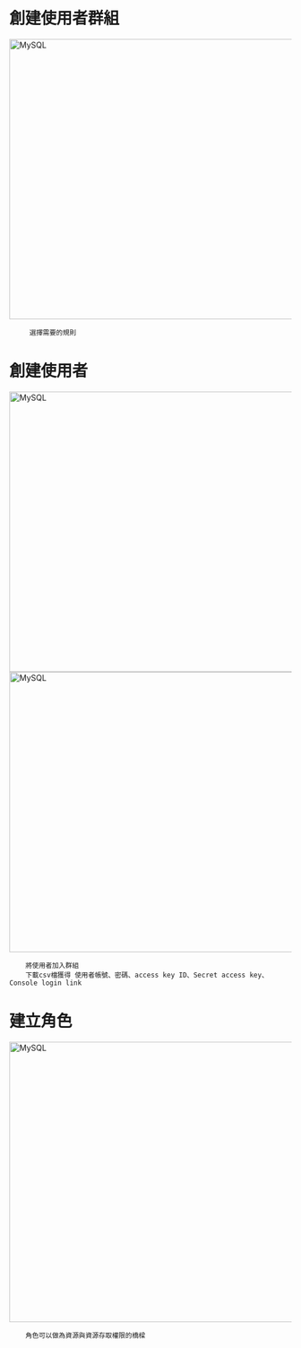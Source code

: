 <h1>創建使用者群組</h1>
<img src="https://user-images.githubusercontent.com/97188330/157646675-5a558dcc-21a6-4216-9729-afde4014c9c3.png" width="1300" height="500" alt="MySQL"/><br/>
              
         選擇需要的規則
<h1>創建使用者</h1>
<img src="https://user-images.githubusercontent.com/97188330/157647734-c35625a1-31cc-4c9d-b2ac-56c4d2799adc.png" width="1300" height="500" alt="MySQL"/><br/>
<img src="https://user-images.githubusercontent.com/97188330/157648770-039075c2-e636-4b43-98b0-a7fced50a0d5.png" width="1300" height="500" alt="MySQL"/><br/>
        
        將使用者加入群組
        下載csv檔獲得 使用者帳號、密碼、access key ID、Secret access key、Console login link
<h1>建立角色</h1>
<img src="https://user-images.githubusercontent.com/97188330/157649979-578e0493-8e96-40bb-bee8-a3d755e1da2d.png" width="1300" height="500" alt="MySQL"/><br/>

        角色可以做為資源與資源存取權限的橋樑

